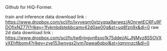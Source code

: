 Github for HiQ-Former.

train and inference data download link : https://www.dropbox.com/scl/fo/lxyyeqm0xtzyqqa9arwez/AOnrwtECRFu9FDOfixNZ77I?rlkey=1fvkmbdstebbcamv42d0ae00g&st=uq8fzn9x&dl=0
raw 2d data download link : https://www.dropbox.com/scl/fo/tw6rjngvn6sxo1k75ddej/ALJNMyz8S5OVXyXEhftbom4?rlkey=zye153wnvgx2ivm7pwea6qbol&st=lqmnnzct&dl=0
